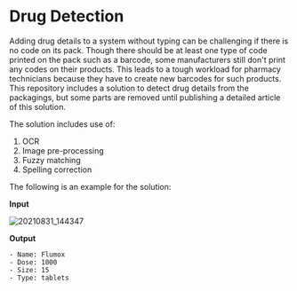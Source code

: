 # **Drug Detection**
Adding drug details to a system without typing can be challenging if there is no code on its pack. Though there should be at least one type of code printed on the pack such as a barcode, some manufacturers still don't print any codes on their products. This leads to a tough workload for pharmacy technicians because they have to create new barcodes for such products. This repository includes a solution to detect drug details from the packagings, but some parts are removed until publishing a detailed article of this solution.

The solution includes use of:
1) OCR
2) Image pre-processing
3) Fuzzy matching
4) Spelling correction

The following is an example for the solution:

**Input**

![20210831_144347](https://user-images.githubusercontent.com/73304837/151094845-92c150bf-7b8e-4700-96f9-694c90395736.jpg)

**Output**
```
- Name: Flumox
- Dose: 1000
- Size: 15
- Type: tablets
```
